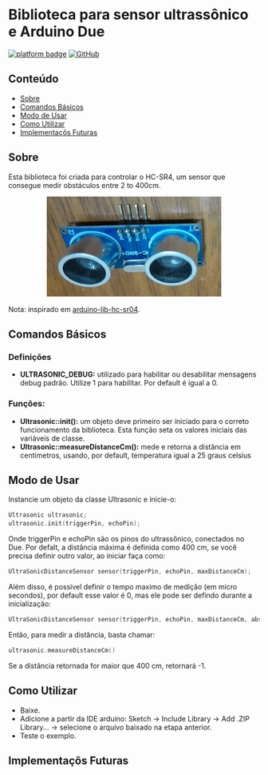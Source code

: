 # Biblioteca para sensor ultrassônico e Arduino Due
[![platform badge](https://img.shields.io/badge/platform-Arduino-orange.svg)](https://github.com/arduino)
[![GitHub](https://img.shields.io/github/license/mashape/apistatus.svg)](https://github.com/SciCoBot/led_debug/blob/main/LICENSE)

## Conteúdo

- [Sobre](#sobre)
- [Comandos Básicos](#comandos-básicos)
- [Modo de Usar](#modo-de-usar)
- [Como Utilizar](#como-utilizar)
- [Implementaçõs Futuras](#implementaçõs-futuras)

## Sobre

Esta biblioteca foi criada para controlar o HC-SR4, um sensor que consegue medir obstáculos entre 2 to 400cm.

<p align="center">
  <img src="https://github.com/SciCoBot/ultrasonic/blob/main/images/hcsr04.png"/ height="200" width="350">
</p>

Nota: inspirado em [arduino-lib-hc-sr04](https://github.com/Martinsos/arduino-lib-hc-sr04).

## Comandos Básicos
### Definições

- **ULTRASONIC_DEBUG:** utilizado para habilitar ou desabilitar mensagens debug padrão. Utilize 1 para habilitar. Por default é igual a 0.

### Funções:

- **Ultrasonic::init():** um objeto deve primeiro ser iniciado para o correto funcionamento da biblioteca. Esta função seta os valores iniciais das variáveis de classe.
- **Ultrasonic::measureDistanceCm():** mede e retorna a distância em centimetros, usando, por default, temperatura igual a 25 graus celsius

## Modo de Usar

Instancie um objeto da classe Ultrasonic e inicie-o:

```c
Ultrasonic ultrasonic;
ultrasonic.init(triggerPin, echoPin);
```
Onde triggerPin e echoPin são os pinos do ultrassônico, conectados no Due. Por defalt, a distância máxima é definida como 400 cm, se você precisa definir outro valor, ao iniciar faça como:

```c
UltraSonicDistanceSensor sensor(triggerPin, echoPin, maxDistanceCm);
```

Além disso, é possível definir o tempo maximo de medição (em micro secondos), por default esse valor é 0, mas ele pode ser defindo durante a inicialização:

```c
UltraSonicDistanceSensor sensor(triggerPin, echoPin, maxDistanceCm, absoluteTimeout);
```

Então, para medir a distância, basta chamar:
```c
ultrasonic.measureDistanceCm()
```
Se a distância retornada for maior que 400 cm, retornará -1.

## Como Utilizar

- Baixe.
- Adicione a partir da IDE arduino: Sketch -> Include Library -> Add .ZIP Library... -> selecione o arquivo baixado na etapa anterior.
- Teste o exemplo.

## Implementaçõs Futuras
